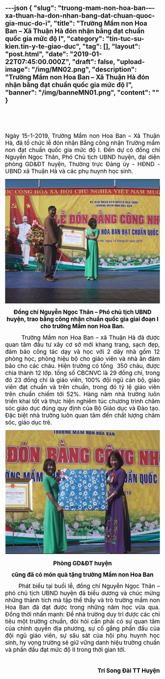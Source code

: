 ---json
{
    "slug": "truong-mam-non-hoa-ban-–-xa-thuan-ha-don-nhan-bang-dat-chuan-quoc-gia-muc-do-i",
    "title": "Trường Mầm non Hoa Ban – Xã Thuận Hà đón nhận bằng đạt chuẩn quốc gia mức độ I",
    "category": "tin-tuc-su-kien.tin-y-te-giao-duc",
    "tag": [],
    "layout": "post.html",
    "date": "2019-01-22T07:45:00.000Z",
    "draft": false,
    "upload-image": "/img/MN02.png",
    "description": "Trường Mầm non Hoa Ban – Xã Thuận Hà đón nhận bằng đạt chuẩn quốc gia mức độ I",
    "banner": "/img/banneMN01.png",
    "__content__": ""
}
---
<h1 style="text-align:center">&nbsp;</h1>

<p style="text-align:justify"><span style="font-size:14.0pt"><span style="color:black">Ng&agrave;y<em> </em>15-1-2019, Trường Mầm non Hoa Ban &ndash; X&atilde; Thuận H&agrave;, đ&atilde; tổ chức lễ đ&oacute;n nhận Bằng c&ocirc;ng nhận Trường mầm non đạt chuẩn quốc gia mức độ I. Đến dự c&oacute; đồng ch&iacute; Nguyễn Ngọc Th&acirc;n, Ph&oacute; Chủ tịch UBND huyện, đại diện ph&ograve;ng GD&amp;ĐT huyện, Thường trực Đảng ủy - HĐND - UBND x&atilde; Thuận H&agrave; v&agrave; c&aacute;c phụ huynh học sinh.</span></span></p>

<p style="text-align:justify"><img alt="" src="/img/MN01.png" /></p>

<p style="text-align:center"><strong><span style="font-size:14.0pt"><span style="color:black">Đồng ch&iacute; Nguyễn Ngọc Th&acirc;n &ndash; Ph&oacute; chủ tịch UBND huyện, trao bằng c&ocirc;ng nhận chuẩn quốc gia giai đoạn I cho trường Mầm non Hoa Ban.</span></span></strong></p>

<p style="text-align:justify"><span style="font-size:14.0pt"><span style="color:black">&nbsp;&nbsp;&nbsp;&nbsp;&nbsp;&nbsp;&nbsp; Trường Mầm non Hoa Ban &ndash; x&atilde; Thuận H&agrave; đ&atilde; được quan t&acirc;m đầu tư x&acirc;y cơ sở mới khang trang, sạch đẹp, đảm bảo c&ocirc;ng t&aacute;c dạy v&agrave; học với 2 d&atilde;y nh&agrave; gồm 12 ph&ograve;ng học, ph&ograve;ng hiệu bộ cho gi&aacute;o vi&ecirc;n v&agrave; nh&agrave; ăn đảm bảo cho c&aacute;c ch&aacute;u. Hiện trường c&oacute; tổng&nbsp; 350 ch&aacute;u, được chia th&agrave;nh 12 lớp. tổng số CBCNVC l&agrave; 29 đồng ch&iacute;, trong đ&oacute; 23 đồng ch&iacute; l&agrave; gi&aacute;o vi&ecirc;n, 100% đội ngũ c&aacute;n bộ, gi&aacute;o vi&ecirc;n đạt chuẩn v&agrave; tr&ecirc;n chuẩn, trong đ&oacute; tỷ lệ gi&aacute;o vi&ecirc;n tr&ecirc;n chuẩn chiếm tới 52%. H&agrave;ng năm nh&agrave; trường lu&ocirc;n triển khai tốt v&agrave; thực hiện nghi&ecirc;m t&uacute;c chương tr&igrave;nh chăm s&oacute;c gi&aacute;o dục đ&uacute;ng quy định của Bộ Gi&aacute;o dục v&agrave; Đ&agrave;o tạo. Đặc biệt nh&agrave; trường lu&ocirc;n quan t&acirc;m đến chất lượng chăm s&oacute;c, gi&aacute;o dục trẻ. </span></span></p>

<p style="text-align:justify"><span style="font-size:14.0pt"><span style="color:black"><img alt="" src="/img/MN02.png" /></span></span></p>

<p style="text-align:center"><span style="font-size:14.0pt"><span style="color:black"><strong>Ph&ograve;ng GD&amp;ĐT huyện</strong></span></span></p>

<p style="text-align:center"><strong><span style="font-size:14.0pt"><span style="color:black">cũng đ&atilde; c&oacute; m&oacute;n qu&agrave; tặng trường Mầm non Hoa Ban</span></span></strong></p>

<p style="text-align:justify"><span style="font-size:14.0pt"><span style="color:black">&nbsp;&nbsp;&nbsp;&nbsp;&nbsp;&nbsp; Ph&aacute;t biểu tại buổi lễ, đồng ch&iacute; Nguyễn Ngọc Th&acirc;n &ndash; ph&oacute; chủ tịch UBND huyện</span></span><span style="font-size:14.0pt"><span style="color:black"> đ&atilde; biểu dương v&agrave; ch&uacute;c mừng những thành tích m&agrave; tập thể thầy v&agrave; tr&ograve; trường mầm non Hoa Ban đ&atilde; đạt được trong những năm học vừa qua. Đồng thời nhấn mạnh: Để nh&agrave; trường duy tr&igrave; được c&aacute;c chỉ ti&ecirc;u một trường chuẩn, đ&ograve;i hỏi cần phải c&oacute; sự quan t&acirc;m của ch&iacute;nh quyền địa phương, sự cố gắng phấn đấu của đội ngũ gi&aacute;o vi&ecirc;n, sự s&acirc;u s&aacute;t của hội phụ huynh học sinh, hy vọng trường sẽ giữ vững danh hiệu trường chuẩn v&agrave; phấn đấu đạt mức độ II trong thời gian tới.</span></span></p>

<p style="text-align:justify">&nbsp;&nbsp;&nbsp;&nbsp;&nbsp;&nbsp;&nbsp;</p>

<p style="text-align:right"><strong><span style="font-size:14.0pt"><span style="color:black">Tr&iacute; Song Đ&agrave;i TT Huyện</span></span></strong></p>

<p style="text-align:justify">&nbsp;</p>

<p style="text-align:justify">&nbsp;</p>
